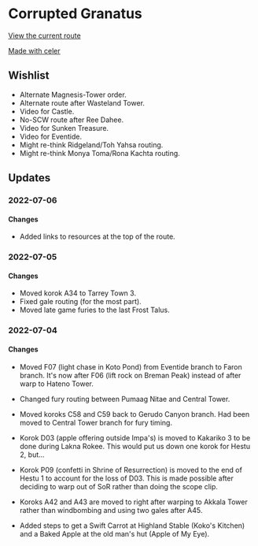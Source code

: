 # Corrupted Granatus

[View the current route](https://celer.itntpiston.app/#/gh/taoplusplus/granatus.theglitch)

[Made with celer](https://github.com/iTNTPiston/celer)

## Wishlist

- Alternate Magnesis-Tower order.
- Alternate route after Wasteland Tower.
- Video for Castle.
- No-SCW route after Ree Dahee.
- Video for Sunken Treasure.
- Video for Eventide.
- Might re-think Ridgeland/Toh Yahsa routing.
- Might re-think Monya Toma/Rona Kachta routing.

## Updates

### 2022-07-06

#### Changes

- Added links to resources at the top of the route.

### 2022-07-05

#### Changes

- Moved korok A34 to Tarrey Town 3.
- Fixed gale routing (for the most part).
- Moved late game furies to the last Frost Talus.

### 2022-07-04

#### Changes

- Moved F07 (light chase in Koto Pond) from Eventide branch to Faron branch. It's now after F06 (lift rock on Breman Peak) instead of after warp to Hateno Tower.

- Changed fury routing between Pumaag Nitae and Central Tower.

- Moved koroks C58 and C59 back to Gerudo Canyon branch. Had been moved to Central Tower branch for fury timing.

- Korok D03 (apple offering outside Impa's) is moved to Kakariko 3 to be done during Lakna Rokee. This would put us down one korok for Hestu 2, but...

- Korok P09 (confetti in Shrine of Resurrection) is moved to the end of Hestu 1 to account for the loss of D03. This is made possible after deciding to warp out of SoR rather than doing the scope clip.

- Koroks A42 and A43 are moved to right after warping to Akkala Tower rather than windbombing and using two gales after A45.

- Added steps to get a Swift Carrot at Highland Stable (Koko's Kitchen) and a Baked Apple at the old man's hut (Apple of My Eye).